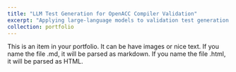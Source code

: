 ```yaml
---
title: "LLM Test Generation for OpenACC Compiler Validation"
excerpt: "Applying large-language models to validation test generation from natural language spceification for OpenACC Compilers. <br/><img src='/images/llm.png'>"
collection: portfolio
---
```


This is an item in your portfolio. It can be have images or nice text. If you name the file .md, it will be parsed as markdown. If you name the file .html, it will be parsed as HTML. 
